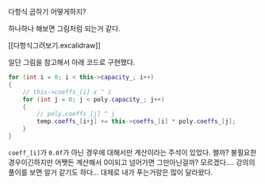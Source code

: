 
다항식 곱하기 어떻게하지?

하나하나 해보면 그림처럼 되는거 같다.

[[다항식그려보기.excalidraw]]

일단 그림을 참고해서 아래 코드로 구현했다.
```cpp
for (int i = 0; i < this->capacity_; i++)
{
	// this->coeffs_[i] x ^ i
	for (int j = 0; j < poly.capacity_; j++)
	{
		// poly.coeffs_[j] ^ j
		temp.coeffs_[i+j] += this->coeffs_[i] * poly.coeffs_[j];
	}
}
```

 `coeff_[i]`가 `0.0f`가 아닌 경우에 대해서만 계산이라는 주석이 있었다.
 왤까? 불필요한 경우이긴하지만 어쨋든 계산해서 0이되고 넘어가면 그만아닌걸까?
모르겠다.... 강의의 풀이를 보면 알거 같기도 하다... 대체로 내가 푸는거랑은 많이 달라왔다.
 